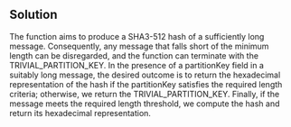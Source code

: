 ## Solution

The function aims to produce a SHA3-512 hash of a sufficiently long message. Consequently, any message that falls short of the minimum length can be disregarded, and the function can terminate with the TRIVIAL_PARTITION_KEY. In the presence of a partitionKey field in a suitably long message, the desired outcome is to return the hexadecimal representation of the hash if the partitionKey satisfies the required length criteria; otherwise, we return the TRIVIAL_PARTITION_KEY. Finally, if the message meets the required length threshold, we compute the hash and return its hexadecimal representation.
